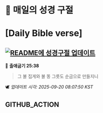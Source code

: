 # 🙏 매일의 성경 구절
# [Daily Bible verse]
## [![README에 성경구절 업데이트](https://github.com/DONGSUKA/first_test/actions/workflows/update-readme-bible.yml/badge.svg)](https://github.com/DONGSUKA/first_test/actions/workflows/update-readme-bible.yml)
<!-- START_BIBLE_VERSE -->
📖 **출애굽기 25:38**
> 그 불 집게와 불 똥 그릇도 순금으로 만들지니

🕊️ _업데이트 시각: 2025-09-20 08:07:50 KST_
  <!-- END_BIBLE_VERSE -->
## GITHUB_ACTION
